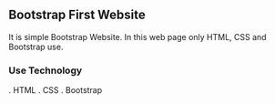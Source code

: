## Bootstrap First Website
It is simple Bootstrap Website.
In this web page only HTML, CSS and Bootstrap use.

### Use Technology
. HTML
. CSS
. Bootstrap

